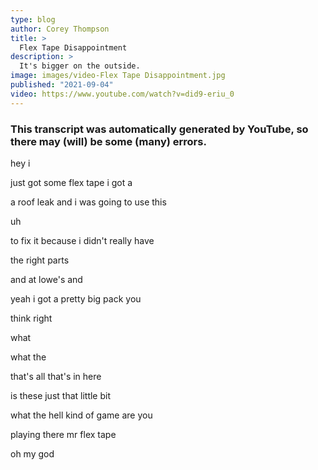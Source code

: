 ```yaml
---
type: blog
author: Corey Thompson
title: >
  Flex Tape Disappointment
description: >
  It's bigger on the outside.
image: images/video-Flex Tape Disappointment.jpg
published: "2021-09-04"
video: https://www.youtube.com/watch?v=did9-eriu_0
---
```

### This transcript was automatically generated by YouTube, so there may (will) be some (many) errors.

hey i

just got some flex tape i got a

a roof leak and i was going to use this

uh

to fix it because i didn&#39;t really have

the right parts

and at lowe&#39;s and

yeah i got a pretty big pack you

think right

what

what the

that&#39;s all that&#39;s in here

is these just that little bit

what the hell kind of game are you

playing there mr flex tape

oh my god
